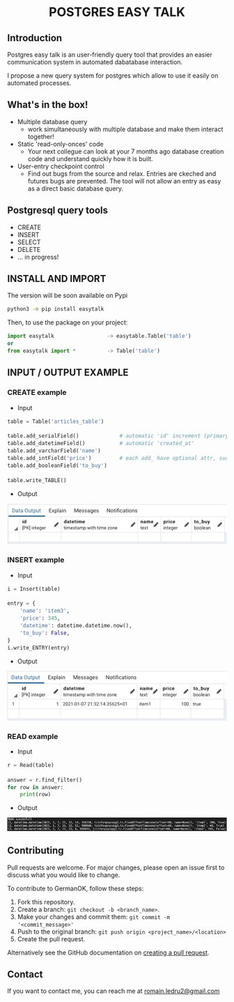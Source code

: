 <h1 align="center">
    POSTGRES EASY TALK
</h1>

## Introduction

Postgres easy talk is an user-friendly query tool that provides an easier communication system in automated dabatabase interaction.

I propose a new query system for postgres which allow to use it easily on automated processes.

## What's in the box!

- Multiple database query
    - work simultaneously with multiple database and make them interact together!
- Static 'read-only-onces' code
    - Your next collegue can look at your 7 months ago database creation code and understand quickly how it is built.
- User-entry checkpoint control
    - Find out bugs from the source and relax. Entries are ckeched and futures bugs are prevented. The tool will not allow an entry as easy as a direct basic database query.

## Postgresql query tools

- CREATE
- INSERT
- SELECT
- DELETE
- ... in progress!

## INSTALL AND IMPORT

The version will be soon available on Pypi
```bash
python3 -m pip install easytalk
```

Then, to use the package on your project:
```python
import easytalk                 -> easytable.Table('table')
or
from easytalk import *          -> Table('table')
```

## INPUT / OUTPUT EXAMPLE

### CREATE example

* Input

```python
table = Table('articles_table')

table.add_serialField()             # automatic 'id' increment (primary key)
table.add_datetimeField()           # automatic 'created_at'
table.add_varcharField('name')      
table.add_intField('price')         # each add_ have optional attr, such as NOT NULL (by default on True)
table.add_booleanField('to_buy')

table.write_TABLE()
```

* Output

![table_CREATE](/images/table_CREATE.png)

### INSERT example

* Input

```python
i = Insert(table)

entry = {
    'name': 'item3',
    'price': 345,
    'datetime': datetime.datetime.now(),
    'to_buy': False,
}
i.write_ENTRY(entry)
```

* Output

![table_INSERT](/images/table_INSERT.png)

### READ example

* Input

```python
r = Read(table)

answer = r.find_filter()
for row in answer:
    print(row)
```

* Output

![table_SELECT](/images/table_SELECT.png)


## Contributing
Pull requests are welcome. For major changes, please open an issue first to discuss what you would like to change.

To contribute to GermanOK, follow these steps:

1. Fork this repository.
2. Create a branch: `git checkout -b <branch_name>`.
3. Make your changes and commit them: `git commit -m '<commit_message>'`
4. Push to the original branch: `git push origin <project_name>/<location>`
5. Create the pull request.

Alternatively see the GitHub documentation on [creating a pull request](https://help.github.com/en/github/collaborating-with-issues-and-pull-requests/creating-a-pull-request).

## Contact

If you want to contact me, you can reach me at romain.ledru2@gmail.com
